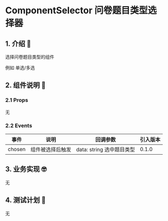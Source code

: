 # ComponentSelector 问卷题目类型选择器

## 1. 介绍 🤔

选择问卷题目类型的组件

例如 单选/多选

## 2. 组件说明 🥳

### 2.1 Props

无

### 2.2 Events

| 事件   | 说明             | 回调参数                  | 引入版本 |
| ------ | ---------------- | ------------------------- | -------- |
| chosen | 组件被选择后触发 | data: string 选中题目类型 | 0.1.0    |

## 3. 业务实现 🤓

无

## 4. 测试计划 👻

无
